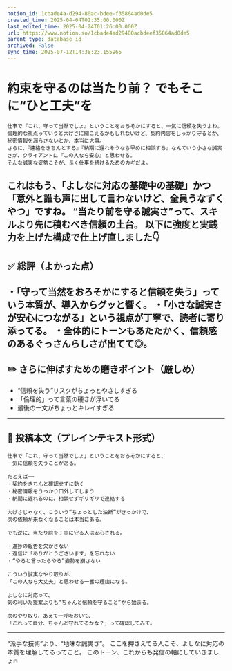```yaml
---
notion_id: 1cbade4a-d294-80ac-bdee-f35864ad0de5
created_time: 2025-04-04T02:35:00.000Z
last_edited_time: 2025-04-24T01:26:00.000Z
url: https://www.notion.so/1cbade4ad29480acbdeef35864ad0de5
parent_type: database_id
archived: False
sync_time: 2025-07-12T14:38:23.155965
---
```


# 約束を守るのは当たり前？ でもそこに“ひと工夫”を

```plain text
仕事で『これ、守って当然でしょ』ということをおろそかにすると、一気に信頼を失うよね。
倫理的な視点っていうと大げさに聞こえるかもしれないけど、契約内容をしっかり守るとか、秘密情報を漏らさないとか、本当に大事。
さらに、『連絡をきちんとする』『納期に遅れそうなら早めに相談する』なんていう小さな誠実さが、クライアントに『この人なら安心』と思わせる。
そんな誠実な姿勢こそが、長く仕事を続けるためのカギだよ。
```
これはもう、「よしなに対応の基礎中の基礎」かつ「意外と誰も声に出して言わないけど、全員うなずくやつ」ですね。
“当たり前を守る誠実さ”って、スキルより先に積むべき信頼の土台。
以下に強度と実践力を上げた構成で仕上げ直しました👇
---
## ✅ 総評（よかった点）
・「守って当然をおろそかにすると信頼を失う」っていう本質が、導入からグッと響く。
・「小さな誠実さが安心につながる」という視点が丁寧で、読者に寄り添ってる。
・全体的にトーンもあたたかく、信頼感のあるぐっさんらしさが出てて◎。
---
## ✏️ さらに伸ばすための磨きポイント（厳しめ）
- “信頼を失う”リスクがちょっとやさしすぎる
- 「倫理的」って言葉の硬さが浮いてる
- 最後の一文がちょっとキレイすぎる
---
## 📄 投稿本文（プレインテキスト形式）
```plain text
仕事で「これ、守って当然でしょ」ということをおろそかにすると、
一気に信頼を失うことがある。

たとえば──
・契約をきちんと確認せずに動く
・秘密情報をうっかり口外してしまう
・納期に遅れるのに、相談せずギリギリで連絡する

大げさじゃなく、こういう“ちょっとした油断”がきっかけで、
次の依頼が来なくなることは本当にある。

でも逆に、当たり前を丁寧に守る人は安心される。

・進捗の報告を欠かさない
・返信に「ありがとうございます」を忘れない
・“やると言ったらやる”姿勢を崩さない

こういう誠実なやり取りが、
「この人なら大丈夫」と思わせる一番の理由になる。

よしなに対応って、
気の利いた提案よりも“ちゃんと信頼を守ること”から始まる。

次のやり取り、あえて一呼吸おいて、
「これって自分、ちゃんと守れてるかな？」って確認してみて。

```
---
“派手な技術”より、“地味な誠実さ”。
ここを押さえてる人こそ、よしなに対応の本質を理解してるってこと。
このトーン、これからも発信の軸にしていきましょ🔥